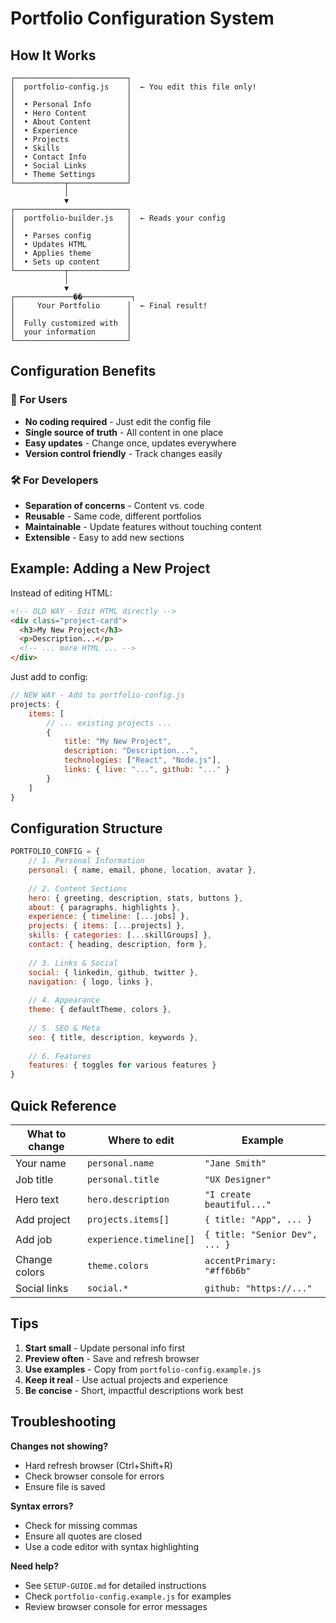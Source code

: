 # Portfolio Configuration System

## How It Works

```
┌─────────────────────────┐
│  portfolio-config.js    │  ← You edit this file only!
│                         │
│  • Personal Info        │
│  • Hero Content         │
│  • About Content        │
│  • Experience           │
│  • Projects             │
│  • Skills               │
│  • Contact Info         │
│  • Social Links         │
│  • Theme Settings       │
└───────────┬─────────────┘
            │
            ▼
┌─────────────────────────┐
│  portfolio-builder.js   │  ← Reads your config
│                         │
│  • Parses config        │
│  • Updates HTML         │
│  • Applies theme        │
│  • Sets up content      │
└───────────┬─────────────┘
            │
            ▼
┌─────────────��───────────┐
│     Your Portfolio      │  ← Final result!
│                         │
│  Fully customized with  │
│  your information       │
└─────────────────────────┘
```

## Configuration Benefits

### 🎯 For Users
- **No coding required** - Just edit the config file
- **Single source of truth** - All content in one place
- **Easy updates** - Change once, updates everywhere
- **Version control friendly** - Track changes easily

### 🛠️ For Developers
- **Separation of concerns** - Content vs. code
- **Reusable** - Same code, different portfolios
- **Maintainable** - Update features without touching content
- **Extensible** - Easy to add new sections

## Example: Adding a New Project

Instead of editing HTML:
```html
<!-- OLD WAY - Edit HTML directly -->
<div class="project-card">
  <h3>My New Project</h3>
  <p>Description...</p>
  <!-- ... more HTML ... -->
</div>
```

Just add to config:
```javascript
// NEW WAY - Add to portfolio-config.js
projects: {
    items: [
        // ... existing projects ...
        {
            title: "My New Project",
            description: "Description...",
            technologies: ["React", "Node.js"],
            links: { live: "...", github: "..." }
        }
    ]
}
```

## Configuration Structure

```javascript
PORTFOLIO_CONFIG = {
    // 1. Personal Information
    personal: { name, email, phone, location, avatar },
    
    // 2. Content Sections
    hero: { greeting, description, stats, buttons },
    about: { paragraphs, highlights },
    experience: { timeline: [...jobs] },
    projects: { items: [...projects] },
    skills: { categories: [...skillGroups] },
    contact: { heading, description, form },
    
    // 3. Links & Social
    social: { linkedin, github, twitter },
    navigation: { logo, links },
    
    // 4. Appearance
    theme: { defaultTheme, colors },
    
    // 5. SEO & Meta
    seo: { title, description, keywords },
    
    // 6. Features
    features: { toggles for various features }
}
```

## Quick Reference

| What to change | Where to edit | Example |
|----------------|---------------|---------|
| Your name | `personal.name` | `"Jane Smith"` |
| Job title | `personal.title` | `"UX Designer"` |
| Hero text | `hero.description` | `"I create beautiful..."` |
| Add project | `projects.items[]` | `{ title: "App", ... }` |
| Add job | `experience.timeline[]` | `{ title: "Senior Dev", ... }` |
| Change colors | `theme.colors` | `accentPrimary: "#ff6b6b"` |
| Social links | `social.*` | `github: "https://..."` |

## Tips

1. **Start small** - Update personal info first
2. **Preview often** - Save and refresh browser
3. **Use examples** - Copy from `portfolio-config.example.js`
4. **Keep it real** - Use actual projects and experience
5. **Be concise** - Short, impactful descriptions work best

## Troubleshooting

**Changes not showing?**
- Hard refresh browser (Ctrl+Shift+R)
- Check browser console for errors
- Ensure file is saved

**Syntax errors?**
- Check for missing commas
- Ensure all quotes are closed
- Use a code editor with syntax highlighting

**Need help?**
- See `SETUP-GUIDE.md` for detailed instructions
- Check `portfolio-config.example.js` for examples
- Review browser console for error messages
